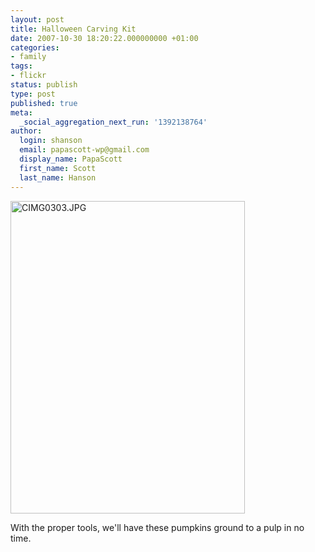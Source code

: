 ```yaml
---
layout: post
title: Halloween Carving Kit
date: 2007-10-30 18:20:22.000000000 +01:00
categories:
- family
tags:
- flickr
status: publish
type: post
published: true
meta:
  _social_aggregation_next_run: '1392138764'
author:
  login: shanson
  email: papascott-wp@gmail.com
  display_name: PapaScott
  first_name: Scott
  last_name: Hanson
---
```

<p><a href="http://www.flickr.com/photos/51035717986@N01/1804882782" title="View 'CIMG0303.JPG' on Flickr.com"><img src="3.static.flickr.com/2285/1804882782_f985eeb9be.jpg" alt="CIMG0303.JPG" border="0" width="375" height="500" /></a></p>
<p>With the proper tools, we'll have these pumpkins ground to a pulp in no time.</p>
